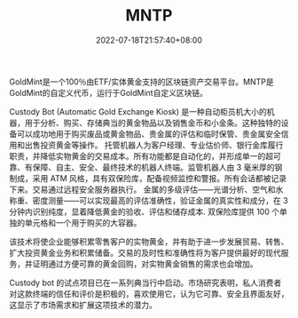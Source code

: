 ﻿---
weight: 
title: "MNTP"
description: "GoldMint是一个100％由ETF/实体黄金支持的区块链资产交易平台"
date: 2022-07-18T21:57:40+08:00
lastmod: 2022-07-18T16:45:40+08:00
draft: false
authors: ["seven"]
featuredImage: "mntp.webp"
link: "https://www.goldmint.io/"
tags: ["数字代币","MNTP"]
categories: ["navigation"]
navigation: ["数字代币"]
lightgallery: true
toc: true
pinned: false
recommend: false
recommend1: false
---
GoldMint是一个100％由ETF/实体黄金支持的区块链资产交易平台。MNTP是GoldMint的自定义代币，运行于GoldMint自定义区块链。

Custody Bot (Automatic Gold Exchange Kiosk) 是一种自动柜员机大小的机器，用于分析、购买、存储典当的黄金物品以及销售金币和小金条。这种独特的设备可以成功地用于购买废品或黄金物品、贵金属的评估和临时保管、贵金属安全信用和出售投资黄金等操作。
   托管机器人为客户经理、专业估价师、银行金库履行职责，并降低实物黄金的交易成本。所有功能都是自动化的，并形成单一的超可靠、有保障、自主、安全、最终技术的机器人终端。监管机器人由 3 毫米厚的钢制成，采用 ATM 风格，具有双保险库，配备视频监控和警报。所有会话都被记录下来。交易通过远程安全服务器执行。
   金属的多级评估——光谱分析、空气和水称重、密度测量——可以实现最高的评估准确性，验证金属的真实性和成分，在 3 分钟内识别纯度，显着降低黄金的验收、评估和储存成本. 双保险库提供 100 个单独的单元格和一个用于购买的大容器。

  该技术将使企业能够积累零售客户的实物黄金，并有助于进一步发展贸易、转售、扩大投资黄金业务和积累储备。交易的及时性和准确性将为客户提供最好的现代服务，并证明通过方便可靠的黄金回购，对实物黄金销售的需求也会增加。

 Custody bot 的试点项目已在一系列典当行中启动。市场研究表明，私人消费者对这款终端的信任和评价是积极的，喜欢使用它，认为它可靠、安全且界面友好，这显示了市场需求和扩展这项技术的潜力。